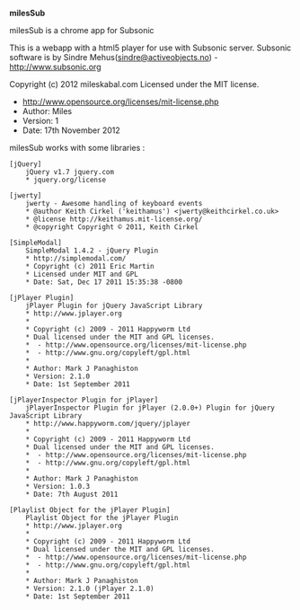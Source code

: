 **milesSub**

milesSub is a chrome app for Subsonic

This is a webapp with a html5 player for use with Subsonic server.
Subsonic software is by Sindre Mehus(sindre@activeobjects.no) - http://www.subsonic.org

Copyright (c) 2012 mileskabal.com
Licensed under the MIT license.
* http://www.opensource.org/licenses/mit-license.php
* Author: Miles
* Version: 1
* Date: 17th November 2012

milesSub works with some libraries :

	[jQuery]
		jQuery v1.7 jquery.com
		* jquery.org/license

	[jwerty]
		jwerty - Awesome handling of keyboard events
		* @author Keith Cirkel ('keithamus') <jwerty@keithcirkel.co.uk>
		* @license http://keithamus.mit-license.org/
		* @copyright Copyright © 2011, Keith Cirkel
	
	[SimpleModal]
		SimpleModal 1.4.2 - jQuery Plugin
		* http://simplemodal.com/
		* Copyright (c) 2011 Eric Martin
		* Licensed under MIT and GPL
		* Date: Sat, Dec 17 2011 15:35:38 -0800
	
	[jPlayer Plugin]
		jPlayer Plugin for jQuery JavaScript Library
		* http://www.jplayer.org
		*
		* Copyright (c) 2009 - 2011 Happyworm Ltd
		* Dual licensed under the MIT and GPL licenses.
		*  - http://www.opensource.org/licenses/mit-license.php
		*  - http://www.gnu.org/copyleft/gpl.html
		*
		* Author: Mark J Panaghiston
		* Version: 2.1.0
		* Date: 1st September 2011

	[jPlayerInspector Plugin for jPlayer]
		jPlayerInspector Plugin for jPlayer (2.0.0+) Plugin for jQuery JavaScript Library
		* http://www.happyworm.com/jquery/jplayer
		*
		* Copyright (c) 2009 - 2011 Happyworm Ltd
		* Dual licensed under the MIT and GPL licenses.
		*  - http://www.opensource.org/licenses/mit-license.php
		*  - http://www.gnu.org/copyleft/gpl.html
		*
		* Author: Mark J Panaghiston
		* Version: 1.0.3
		* Date: 7th August 2011

	[Playlist Object for the jPlayer Plugin]
		Playlist Object for the jPlayer Plugin
		* http://www.jplayer.org
		*
		* Copyright (c) 2009 - 2011 Happyworm Ltd
		* Dual licensed under the MIT and GPL licenses.
		*  - http://www.opensource.org/licenses/mit-license.php
		*  - http://www.gnu.org/copyleft/gpl.html
		*
		* Author: Mark J Panaghiston
		* Version: 2.1.0 (jPlayer 2.1.0)
		* Date: 1st September 2011
